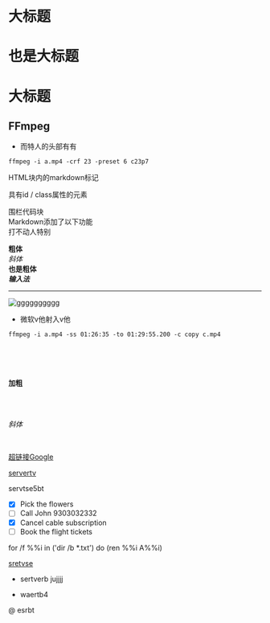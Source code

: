 # 大标题

也是大标题
===========

# 大标题
## FFmpeg  

* 而特人的头部有有
```
ffmpeg -i a.mp4 -crf 23 -preset 6 c23p7
```

HTML块内的markdown标记  

具有id / class属性的元素  

围栏代码块  
Markdown添加了以下功能  
打不动人特别

**粗体**  
_斜体_  
__也是粗体__  
_**输入法**_


---
![gggggggggg](https://raw.githusercontent.com/nagadomi/waifu2x/master/images/slide.png)

* 微软v他射入v他
```
ffmpeg -i a.mp4 -ss 01:26:35 -to 01:29:55.200 -c copy c.mp4
```
<br/>
<br/>
<br/>

__加粗__

<br/>
<br/>

_斜体_

<br/>


[超链接Google](https://www.google.com/)


[servertv](https://www.google.com/)



servtse5bt
- [x] Pick the flowers
- [ ] Call John 9303032332
- [x] Cancel cable subscription
- [ ] Book the flight tickets 

for /f %%i in ('dir /b *.txt') do (ren %%i A%%i)

[sretvse](https://www.zhihu.com/question/28534197)
- sertverb
jujjjj
* waertb4

@ esrbt



   













